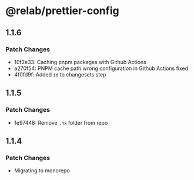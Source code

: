 # @relab/prettier-config

## 1.1.6

### Patch Changes

- 10f2e33: Caching pnpm packages with Github Actions
- a270f54: PNPM cache path wrong configuration in Github Actions fixed
- 4f0fd9f: Added `id` to changesets step

## 1.1.5

### Patch Changes

- 1e97448: Remove `.nx` folder from repo

## 1.1.4

### Patch Changes

- Migrating to monorepo
